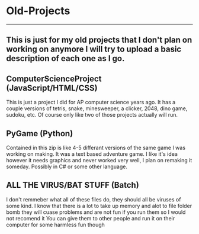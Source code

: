 # Old-Projects
------------------------------------
This is just for my old projects that I don't plan on working on anymore
I will try to upload a basic description of each one as I go. 
------------------------------------


ComputerScienceProject (JavaScript/HTML/CSS)
------------------------------------
This is just a project I did for AP computer science years ago. 
It has a couple versions of tetris, snake, minesweeper, a clicker, 2048, dino game, sudoku, etc. Of course only like two of those projects actually will run.

PyGame (Python)
------------------------------------
Contained in this zip is like 4-5 differant versions of the same game I was working on making. It was a text based adventure game.
I like it's idea however it needs graphics and never worked very well, I plan on remaking it someday. Possibly in C# or some other language.

ALL THE VIRUS/BAT STUFF (Batch)
------------------------------------
I don't remmeber what all of these files do, they should all be viruses of some kind. I know that there is a lot to take up memory and alot to file folder bomb
they will cuase problems and are not fun if you run them so I would not recomend it
You can give them to other people and run it on their computer for some harmless fun though
